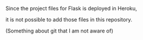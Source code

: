 Since the project files for Flask is deployed in Heroku,

it is not possible to add those files in this repository.

(Something about git that I am not aware of)
